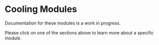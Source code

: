 # Cooling Modules
Documentation for these modules is a work in progress.

Please click on one of the sections above to learn more about a specific module.
